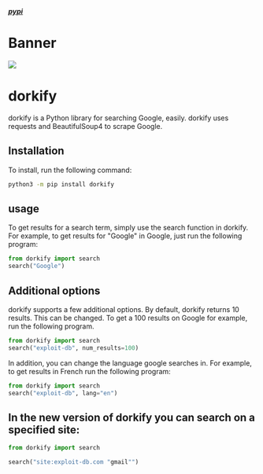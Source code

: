 [***pypi***](https://pypi.org/project/dorkify)

# Banner

<img src="https://cdn.discordapp.com/attachments/942412994736963614/942551697404874762/unknown.png">

# dorkify
dorkify is a Python library for searching Google, easily. dorkify uses requests and BeautifulSoup4 to scrape Google. 

## Installation
To install, run the following command:
```bash
python3 -m pip install dorkify
```

## usage
To get results for a search term, simply use the search function in dorkify. For example, to get results for "Google" in Google, just run the following program:
```python
from dorkify import search
search("Google")
```

## Additional options
dorkify supports a few additional options. By default, dorkify returns 10 results. This can be changed. To get a 100 results on Google for example, run the following program.
```python
from dorkify import search
search("exploit-db", num_results=100)
```
In addition, you can change the language google searches in. For example, to get results in French run the following program:
```python
from dorkify import search
search("exploit-db", lang="en")
```
## In the new version of dorkify you can search on a specified site:

```python
from dorkify import search

search("site:exploit-db.com "gmail"")

